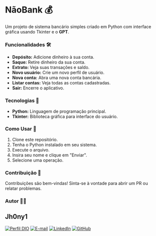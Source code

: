 # NãoBank 💰

Um projeto de sistema bancário simples criado em Python com interface gráfica usando Tkinter e o **GPT**.

### Funcionalidades 🛠️

- **Depósito:** Adicione dinheiro à sua conta.
- **Saque:** Retire dinheiro da sua conta.
- **Extrato:** Veja suas transações e saldo.
- **Novo usuário:** Crie um novo perfil de usuário.
- **Nova conta:** Abra uma nova conta bancária.
- **Listar contas:** Veja todas as contas cadastradas.
- **Sair:** Encerre o aplicativo.

### Tecnologias 🚀

- **Python:** Linguagem de programação principal.
- **Tkinter:** Biblioteca gráfica para interface do usuário.

### Como Usar 🤔

1. Clone este repositório.
2. Tenha o Python instalado em seu sistema.
3. Execute o arquivo.
4. Insira seu nome e clique em "Enviar".
5. Selecione uma operação.

### Contribuição 👥

Contribuições são bem-vindas! Sinta-se à vontade para abrir um PR ou relatar problemas.

### Autor 👨‍💻
## Jh0ny1


[![Perfil DIO](https://img.shields.io/badge/-Meu%20Perfil%20na%20DIO-30A3DC?style=for-the-badge)](https://web.dio.me/users/mendesserafimjoaopedro/)
[![E-mail](https://img.shields.io/badge/-Email-000?style=for-the-badge&logo=microsoft-outlook&logoColor=E94D5F)](mailto:mendesserafimjoaopedro@outlook.com)
[![LinkedIn](https://img.shields.io/badge/-LinkedIn-000?style=for-the-badge&logo=linkedin&logoColor=30A3DC)](https://www.linkedin.com/in/joão-pedro-técnico-administrador/)
[![GitHub](https://img.shields.io/badge/-GitHub-000?style=for-the-badge&logo=GitHub&logoColor=00)](https://github.com/Jh0ny1)

